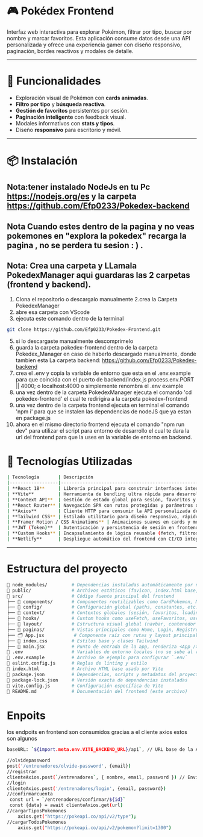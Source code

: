 # 🎮 Pokédex Frontend

Interfaz web interactiva para explorar Pokémon, filtrar por tipo, buscar por nombre y marcar favoritos. Esta aplicación consume datos desde una API personalizada y ofrece una experiencia gamer con diseño responsivo, paginación, bordes reactivos y modales de detalle.

---

# 🚀 Funcionalidades

- Exploración visual de Pokémon con **cards animadas**.
- **Filtro por tipo** y **búsqueda reactiva**.
- **Gestión de favoritos** persistentes por sesión.
- **Paginación inteligente** con feedback visual.
- Modales informativos con **stats y tipos**.
- Diseño **responsivo** para escritorio y móvil.

---

# 📦 Instalación

## Nota:tener instalado NodeJs en tu Pc https://nodejs.org/es y la carpeta https://github.com/Efp0233/Pokedex-backend
## Nota Cuando estes dentro de la pagina y no veas pokemones en "explora la pokedex" recarga la pagina , no se perdera tu sesion : ) .
## Nota: Crea una carpeta y LLamala PokedexManager aqui guardaras las 2 carpetas (frontend y backend).

1. Clona el repositorio o descargalo manualmente
2.crea la Carpeta PokedexManager
4. abre esa carpeta con VScode
4. ejecuta este comando dentro de la terminal
```bash
git clone https://github.com/Efp0233/Pokedex-Frontend.git
```
5. si lo descargaste manualmente descomprimelo
6. guarda la carpeta pokedex-frontend dentro de la carpeta Pokedex_Manager en caso de haberlo descargado manualmente, donde tambien esta La carpeta backend: https://github.com/Efp0233/Pokedex-backend
7. crea el .env y copia la variable de entorno que esta en el .env.example para que coincida con el puerto de backend/index.js process.env.PORT || 4000; o localhost:4000 o simplemente renombra el .env example
8. una vez dentro de la carpeta PokedexManager ejecuta el comando 'cd pokedex-frontend' el cual te redirigira a la carpeta pokedex-frontend
9. una vez dentro de la carpeta frontend ejecuta en terminal el comando 'npm i' para que se instalen las dependencias de nodeJS que ya estan en package.js
10. ahora en el mismo directorio frontend ejecuta el comando "npm run dev" para utilizar el script para entorno de desarrollo el cual te dara la url del frontend para que la uses en la variable de entorno en backend.



# 🧰 Tecnologías Utilizadas

```bash
| Tecnología       | Descripción                                                                 |
|------------------|------------------------------------------------------------------------------|
| **React 18**     | Librería principal para construir interfaces interactivas y responsivas     |
| **Vite**         | Herramienta de bundling ultra rápida para desarrollo con hot-reloading      |
| **Context API**  | Gestión de estado global para sesión, favoritos y sincronización visual     |
| **React Router** | Navegación SPA con rutas protegidas y parámetros dinámicos                  |
| **Axios**        | Cliente HTTP para consumir la API personalizada del backend                 |
| **Tailwind CSS** | Estilado utilitario para diseño responsivo, rápido y altamente personalizable |
| **Framer Motion / CSS Animations** | Animaciones suaves en cards y modales tipo gamer ✨        |
| **JWT (Token)**  | Autenticación y persistencia de sesión en frontend                          |
| **Custom Hooks** | Encapsulamiento de lógica reusable (fetch, filtros, gestión de favoritos)   |
| **Netlify**      | Despliegue automático del frontend con CI/CD integrado                      |
```
---

# Estructura del proyecto

```bash
📁 node_modules/         # Dependencias instaladas automáticamente por npm
📁 public/               # Archivos estáticos (favicon, index.html base, etc.)
📁 src/                  # Código fuente principal del frontend
├── 📁 components/       # Componentes reutilizables como CardPokemon, ModalDetalle, BadgeTipo
├── 📁 config/           # Configuración global (paths, constantes, etc.)
├── 📁 context/          # Contextos globales (sesión, favoritos, loading spinner)
├── 📁 hooks/            # Custom hooks como useFetch, useFavoritos, useFiltroTipos
├── 📁 layout/           # Estructura visual global (navbar, contenedor principal)
├── 📁 paginas/          # Vistas principales como Home, Login, Registro, Favoritos
├── 🗂️ App.jsx           # Componente raíz con rutas y layout principal
├── 📄 index.css         # Estilos base y clases Tailwind
├── 📄 main.jsx          # Punto de entrada de la app, renderiza <App />
📄 .env                  # Variables de entorno locales (no se sube al repo)
📄 .env.example          # Archivo de ejemplo para configurar `.env`
📄 eslint.config.js      # Reglas de linting y estilo
📄 index.html            # Archivo HTML base usado por Vite
📄 package.json          # Dependencias, scripts y metadatos del proyecto
📄 package-lock.json     # Versión exacta de dependencias instaladas
📄 vite.config.js        # Configuración específica de Vite
📄 README.md             # Documentación del frontend (este archivo)
```

# Enpoits 
los endpoits en frontend son consumidos gracias a el cliente axios estos son algunos

```bash
baseURL: `${import.meta.env.VITE_BACKEND_URL}/api`, // URL base de la API

//olvidepassword
post('/entrenadores/olvide-password', {email})
//registrar
clienteAxios.post(`/entrenadores`, { nombre, email, password }) // Envia los datos al backend
//login
clienteAxios.post('/entrenadores/login', {email, password})
//confirmarcuenta
 const url = `/entrenadores/confirmar/${id}`
 const {data} = await clienteAxios.get(url)
//cargarTiposPokemones
    axios.get("https://pokeapi.co/api/v2/type");
//cargarTodosPokemones
    axios.get("https://pokeapi.co/api/v2/pokemon?limit=1300")
```
